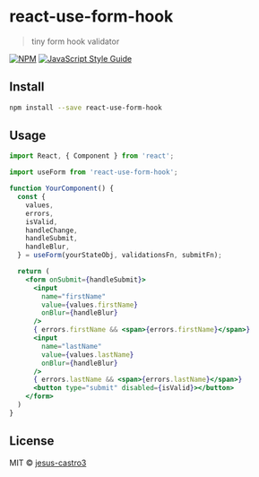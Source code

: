 # react-use-form-hook

> tiny form hook validator

[![NPM](https://img.shields.io/npm/v/react-use-form-hook.svg)](https://www.npmjs.com/package/react-use-form-hook) [![JavaScript Style Guide](https://img.shields.io/badge/code_style-standard-brightgreen.svg)](https://standardjs.com)

## Install

```bash
npm install --save react-use-form-hook
```

## Usage

```jsx
import React, { Component } from 'react';

import useForm from 'react-use-form-hook';

function YourComponent() {
  const {
    values,
    errors,
    isValid,
    handleChange,
    handleSubmit,
    handleBlur,
  } = useForm(yourStateObj, validationsFn, submitFn);

  return (
    <form onSubmit={handleSubmit}>
      <input
        name="firstName"
        value={values.firstName}
        onBlur={handleBlur}
      />
      { errors.firstName && <span>{errors.firstName}</span>}
      <input
        name="lastName"
        value={values.lastName}
        onBlur={handleBlur}
      />
      { errors.lastName && <span>{errors.lastName}</span>}
      <button type="submit" disabled={isValid}></button>
    </form>
  )
}
```

## License

MIT © [jesus-castro3](https://github.com/jesus-castro3)
